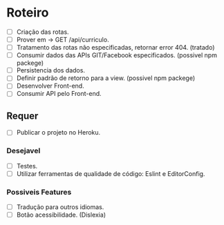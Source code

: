# Roteiro
- [ ] Criação das rotas.
- [ ] Prover em -> GET  /api/curriculo.
- [ ] Tratamento das rotas não especificadas, retornar error 404. (tratado)
- [ ] Consumir dados das APIs GIT/Facebook especificados. (possivel npm packege)
- [ ] Persistencia dos dados.
- [ ] Definir padrão de retorno para a view. (possivel npm packege)
- [ ] Desenvolver Front-end.
- [ ] Consumir API pelo Front-end.

## Requer
- [ ] Publicar o projeto no Heroku.


### Desejavel
- [ ] Testes.
- [ ] Utilizar ferramentas de qualidade de código: Eslint e EditorConfig.

### Possiveis Features
- [ ] Tradução para outros idiomas.
- [ ] Botão acessibilidade. (Dislexia)

